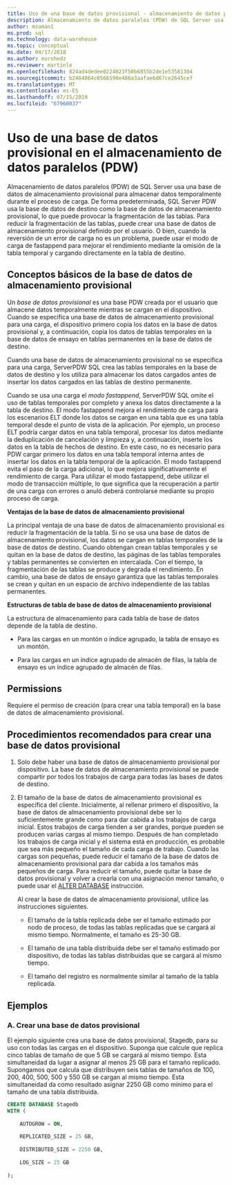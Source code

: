 ```yaml
---
title: Uso de una base de datos provisional - almacenamiento de datos paralelos | Microsoft Docs
description: Almacenamiento de datos paralelos (PDW) de SQL Server usa una base de datos de almacenamiento provisional para almacenar datos temporalmente durante el proceso de carga.
author: mzaman1
ms.prod: sql
ms.technology: data-warehouse
ms.topic: conceptual
ms.date: 04/17/2018
ms.author: murshedz
ms.reviewer: martinle
ms.openlocfilehash: 824ad4dedee0224023f50b6855b2de1e53581304
ms.sourcegitcommit: b2464064c0566590e486a3aafae6d67ce2645cef
ms.translationtype: MT
ms.contentlocale: es-ES
ms.lasthandoff: 07/15/2019
ms.locfileid: "67960037"
---
```

# <a name="using-a-staging-database-in-parallel-data-warehouse-pdw"></a>Uso de una base de datos provisional en el almacenamiento de datos paralelos (PDW)
Almacenamiento de datos paralelos (PDW) de SQL Server usa una base de datos de almacenamiento provisional para almacenar datos temporalmente durante el proceso de carga. De forma predeterminada, SQL Server PDW usa la base de datos de destino como la base de datos de almacenamiento provisional, lo que puede provocar la fragmentación de las tablas. Para reducir la fragmentación de las tablas, puede crear una base de datos de almacenamiento provisional definido por el usuario. O bien, cuando la reversión de un error de carga no es un problema, puede usar el modo de carga de fastappend para mejorar el rendimiento mediante la omisión de la tabla temporal y cargando directamente en la tabla de destino.  
  
## <a name="StagingDatabase"></a>Conceptos básicos de la base de datos de almacenamiento provisional  
Un *base de datos provisional* es una base PDW creada por el usuario que almacene datos temporalmente mientras se cargan en el dispositivo. Cuando se especifica una base de datos de almacenamiento provisional para una carga, el dispositivo primero copia los datos en la base de datos provisional y, a continuación, copia los datos de tablas temporales en la base de datos de ensayo en tablas permanentes en la base de datos de destino.  
  
Cuando una base de datos de almacenamiento provisional no se especifica para una carga, ServerPDW SQL crea las tablas temporales en la base de datos de destino y los utiliza para almacenar los datos cargados antes de insertar los datos cargados en las tablas de destino permanente.  
  
Cuando se usa una carga el *modo fastappend*, ServerPDW SQL omite el uso de tablas temporales por completo y anexa los datos directamente a la tabla de destino. El modo fastappend mejora el rendimiento de carga para los escenarios ELT donde los datos se cargan en una tabla que es una tabla temporal desde el punto de vista de la aplicación. Por ejemplo, un proceso ELT podría cargar datos en una tabla temporal, procesar los datos mediante la deduplicación de cancelación y limpieza y, a continuación, inserte los datos en la tabla de hechos de destino. En este caso, no es necesario para PDW cargar primero los datos en una tabla temporal interna antes de insertar los datos en la tabla temporal de la aplicación. El modo fastappend evita el paso de la carga adicional, lo que mejora significativamente el rendimiento de carga. Para utilizar el modo fastappend, debe utilizar el modo de transacción múltiple, lo que significa que la recuperación a partir de una carga con errores o anuló deberá controlarse mediante su propio proceso de carga.  
  
**Ventajas de la base de datos de almacenamiento provisional**  
  
La principal ventaja de una base de datos de almacenamiento provisional es reducir la fragmentación de la tabla. Si no se usa una base de datos de almacenamiento provisional, los datos se cargan en tablas temporales de la base de datos de destino. Cuando obtengan crean tablas temporales y se quitan en la base de datos de destino, las páginas de las tablas temporales y tablas permanentes se convierten en intercalada. Con el tiempo, la fragmentación de las tablas se produce y degrada el rendimiento. En cambio, una base de datos de ensayo garantiza que las tablas temporales se crean y quitan en un espacio de archivo independiente de las tablas permanentes.  
  
**Estructuras de tabla de base de datos de almacenamiento provisional**  
  
La estructura de almacenamiento para cada tabla de base de datos depende de la tabla de destino.  
  
-   Para las cargas en un montón o índice agrupado, la tabla de ensayo es un montón.  
  
-   Para las cargas en un índice agrupado de almacén de filas, la tabla de ensayo es un índice agrupado de almacén de filas.  
  
## <a name="Permissions"></a>Permissions  
Requiere el permiso de creación (para crear una tabla temporal) en la base de datos de almacenamiento provisional. 

<!-- MISSING LINKS

For more information, see [Grant Permissions to load data](grant-permissions-to-load-data.md).  

-->
  
## <a name="CreatingStagingDatabase"></a>Procedimientos recomendados para crear una base de datos provisional  
  
1.  Solo debe haber una base de datos de almacenamiento provisional por dispositivo. La base de datos de almacenamiento provisional se puede compartir por todos los trabajos de carga para todas las bases de datos de destino.  
  
2.  El tamaño de la base de datos de almacenamiento provisional es específica del cliente. Inicialmente, al rellenar primero el dispositivo, la base de datos de almacenamiento provisional debe ser lo suficientemente grande como para dar cabida a los trabajos de carga inicial. Estos trabajos de carga tienden a ser grandes, porque pueden se producen varias cargas al mismo tiempo. Después de han completado los trabajos de carga inicial y el sistema está en producción, es probable que sea más pequeño el tamaño de cada carga de trabajo. Cuando las cargas son pequeñas, puede reducir el tamaño de la base de datos de almacenamiento provisional para dar cabida a los tamaños más pequeños de carga. Para reducir el tamaño, puede quitar la base de datos provisional y volver a crearla con una asignación menor tamaño, o puede usar el [ALTER DATABASE](../t-sql/statements/alter-database-transact-sql.md?tabs=sqlpdw) instrucción.  
  
    Al crear la base de datos de almacenamiento provisional, utilice las instrucciones siguientes.  
  
    -   El tamaño de la tabla replicada debe ser el tamaño estimado por nodo de proceso, de todas las tablas replicadas que se cargará al mismo tiempo. Normalmente, el tamaño es 25-30 GB.  
  
    -   El tamaño de una tabla distribuida debe ser el tamaño estimado por dispositivo, de todas las tablas distribuidas que se cargará al mismo tiempo.  
  
    -   El tamaño del registro es normalmente similar al tamaño de la tabla replicada.  
  
## <a name="Examples"></a>Ejemplos  
  
### <a name="a-create-a-staging-database"></a>A. Crear una base de datos provisional 
El ejemplo siguiente crea una base de datos provisional, Stagedb, para su uso con todas las cargas en el dispositivo. Suponga que calcule que replica cinco tablas de tamaño de que 5 GB se cargará al mismo tiempo. Esta simultaneidad da lugar a asignar al menos 25 GB para el tamaño replicado. Supongamos que calcula que distribuyen seis tablas de tamaños de 100, 200, 400, 500, 500 y 550 GB se cargan al mismo tiempo. Esta simultaneidad da como resultado asignar 2250 GB como mínimo para el tamaño de una tabla distribuida.  
  
```sql  
CREATE DATABASE Stagedb  
WITH (  
  
    AUTOGROW = ON,  
  
    REPLICATED_SIZE = 25 GB,  
  
    DISTRIBUTED_SIZE = 2250 GB,  
  
    LOG_SIZE = 25 GB  
  
);  
```  

<!-- MISSING LINKS
 
## See Also  
[Common metadata query examples](metadata-query-examples.md)  

-->
  

